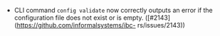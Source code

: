- CLI command `config validate` now correctly outputs an error if the configuration file
  does not exist or is empty. ([#2143](https://github.com/informalsystems/ibc-
  rs/issues/2143))